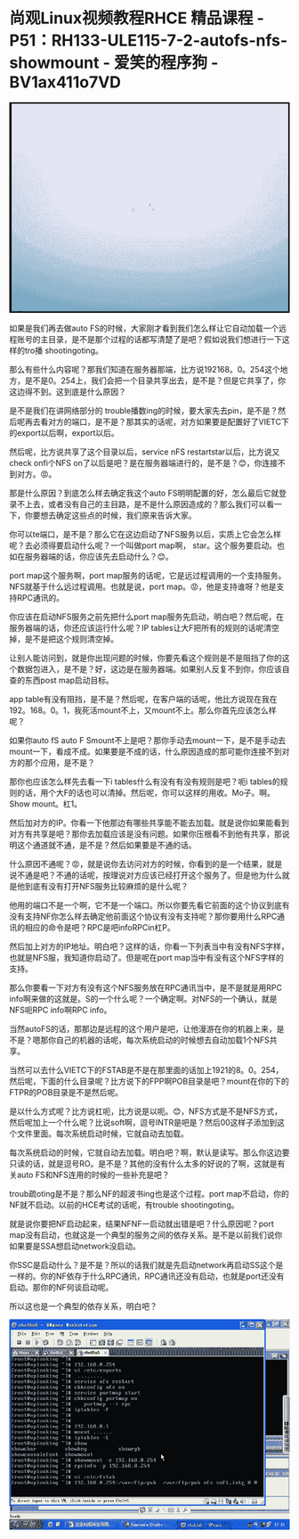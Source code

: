 # 尚观Linux视频教程RHCE 精品课程 - P51：RH133-ULE115-7-2-autofs-nfs-showmount - 爱笑的程序狗 - BV1ax411o7VD

![](img/44640956a60def0b2f516d3d1043fc15_0.png)

如果是我们再去做auto FS的时候，大家刚才看到我们怎么样让它自动加载一个远程账号的主目录，是不是那个过程的话都写清楚了是吧？假如说我们想进行一下这样的tro播 shootingoting。

那么有些什么内容呢？那我们知道在服务器那端，比方说192168。0。254这个地方，是不是0。254上，我们会把一个目录共享出去，是不是？但是它共享了，你这边得不到。这到底是什么原因？

是不是我们在讲网络部分的 trouble播数ing的时候，要大家先去pin，是不是？然后呢再去看对方的端口，是不是？那其实的话呢，对方如果要是配置好了VIETC下的export以后啊，export以后。

然后呢，比方说共享了这个目录以后，service nFS restartstar以后，比方说又check onfi个NFS on了以后是吧？是在服务器端进行的，是不是？😊，你连接不到对方。😡。

那是什么原因？到底怎么样去确定我这个auto FS明明配置的好，怎么最后它就登录不上去，或者没有自己的主目路，是不是什么原因造成的？那么我们可以看一下，你要想去确定这些点的时候，我们原来告诉大家。

你可以te端口，是不是？那么它在这边启动了NFS服务以后，实质上它会怎么样呢？去必须得要启动什么呢？一个叫做port map啊， star。这个服务要启动。也如在服务器端的话，你应该先去启动什么？😊。

port map这个服务啊，port map服务的话呢，它是远过程调用的一个支持服务。NFS就基于什么远过程调用。也就是说，port map。😡，他是支持谁呀？他是支持RPC通讯的。

你应该在启动NFS服务之前先把什么port map服务先启动，明白吧？然后呢，在服务器端的话，你还应该运行什么呢？IP tables让大F把所有的规则的话呢清空掉，是不是把这个规则清空掉。

让别人能访问到，就是你出现问题的时候，你要先看这个规则是不是阻挡了你的这个数据包进入，是不是？好，这边是在服务器端。如果别人反复不到你，你应该自查的东西post map启动目标。

app table有没有阻挡，是不是？然后呢，在客户端的话呢，他比方说现在我在192。168。0。1，我死活mount不上，又mount不上。那么你首先应该怎么样呢？

如果你auto fS auto F Smount不上是吧？那你手动去mount一下，是不是手动去mount一下，看成不成。如果要是不成的话，什么原因造成的那可能你连接不到对方的那个应用，是不是？

那你也应该怎么样先去看一下i tables什么有没有有没有规则是吧？呃i tables的规则的话，用个大F的话也可以清掉。然后呢，你可以这样的用收。Mo子。啊。Show mount。杠1。

然后加对方的IP。你看一下他那边有哪些共享能不能去加载。就是说你如果能看到对方有共享是吧？那你去加载应该是没有问题。如果你压根看不到他有共享，那说明这个通道就不通，是不是？然后如果要是不通的话。

什么原因不通呢？😡，就是说你去访问对方的时候，你看到的是一个结果，就是说不通是吧？不通的话呢，按理说对方应该已经打开这个服务了。但是他为什么就是他到底有没有打开NFS服务比较麻烦的是什么呢？

他用的端口不是一个啊，它不是一个端口。所以你要先看它前面的这个协议到底有没有支持NF你怎么样去确定他前面这个协议有没有支持呢？那你要用什么RPC通讯的相应的命令是吧？RPC是吧infoRPCin杠P。

然后加上对方的IP地址。明白吧？这样的话，你看一下列表当中有没有NFS字样，也就是NFS服，我知道你启动了。但是呢在port map当中有没有这个NFS字样的支持。

那么你要看一下对方有没有这个NFS服务放在RPC通讯当中，是不是就是用RPC info啊来做的这就是。S的一个什么呢？一个确定啊。对NFS的一个确认，就是NFS呃RPC info啊RPC info。

当然autoFS的话，那那边是远程的这个用户是吧，让他漫游在你的机器上来，是不是？嗯那你自己的机器的话呢，每次系统启动的时候想去自动加载1个NFS共享。

当然可以去什么VIETC下的FSTAB是不是在那里面的话加上1921的8。0。254，然后呢，下面的什么目录呢？比方说下的FPP啊POB目录是吧？mount在你的下的FTPR的POB目录是不是然后呢。

是以什么方式呢？比方说杠呃，比方说是以呃。😊，NFS方式是不是NFS方式，然后呢加上一个什么呢？比说soft啊，逗号INTR是吧是？然后00这样子添加到这个文件里面。每次系统启动时候，它就自动去加载。

每次系统启动的时候，它就自动去加载。明白吧？啊，默认是读写。那么你这边要只读的话，就是逗号RO。是不是？其他的没有什么太多的好说的了啊，这就是有关auto FS和NFS连用的时候的一些补充是吧？

troub疏oting是不是？那么NF的超波书ing也是这个过程。port map不启动，你的NF就不启动。以前的HCE考试的话呢，有trouble shootingoting。

就是说你要把NF启动起来，结果NFNF一启动就出错是吧？什么原因呢？port map没有启动，也就这是一个典型的服务之间的依存关系。是不是以前我们说你如果要是SSA想启动network没启动。

你SSC是启动什么？是不是？所以的话我们就是先启动network再启动SS这个是一样的。你的NF依存于什么RPC通讯，RPC通讯还没有启动，也就是port还没有启动。那你的NF何谈启动呢。

所以这也是一个典型的依存关系，明白吧？

![](img/44640956a60def0b2f516d3d1043fc15_2.png)